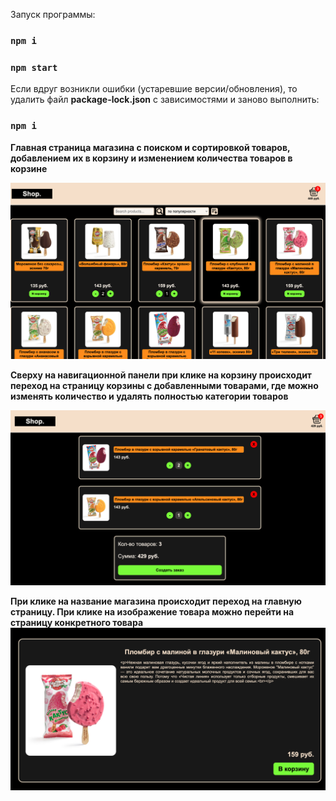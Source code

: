 
Запуск программы:

### `npm i`
### `npm start`

Если вдруг возникли ошибки (устаревшие версии/обновления), то удалить файл **package-lock.json** с зависимостями и заново выполнить:
### `npm i`


**Главная страница магазина с поиском и сортировкой товаров, добавлением их в корзину и изменением количества товаров в корзине**

![Главная страница магазина](src/images/main-screen.png)

**Сверху на навигационной панели при клике на корзину происходит переход на страницу корзины с добавленными товарами,
где можно изменять количество и удалять полностью категории товаров**

![Страница корзины](src/images/cart-screen.png)

**При клике на название магазина происходит переход на главную страницу.
При клике на изображение товара можно перейти на страницу конкретного товара**
![Страница товара](src/images/product-screen.png)